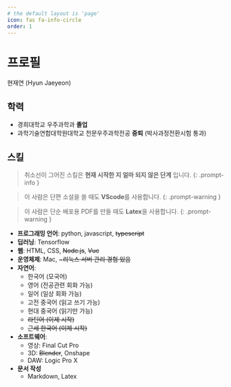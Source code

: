```yaml
---
# the default layout is 'page'
icon: fas fa-info-circle
order: 1
---
```


# 프로필

현재연 (Hyun Jaeyeon)

## 학력
* 경희대학교 우주과학과 **졸업**
* 과학기술연합대학원대학교 천문우주과학전공 **중퇴** (박사과정전환시험 통과)

## 스킬

> 취소선이 그어진 스킬은 **현재 시작한 지 얼마 되지 않은 단계** 입니다.
{: .prompt-info }

> 이 사람은 단편 소설을 쓸 때도 **VScode**를 사용합니다.
{: .prompt-warning }

> 이 사람은 단순 배포용 PDF를 만들 때도 **Latex**을 사용합니다.
{: .prompt-warning }

* **프로그래밍 언어**: python, javascript, ~~typescript~~
* **딥러닝**: Tensorflow
* **웹**: HTML, CSS, ~~Node.js~~, ~~Vue~~
* **운영체제**: Mac, ~~~리눅스 서버 관리 경험 있음~~
* **자연어**:
  * 한국어 (모국어)
  * 영어 (전공관련 회화 가능)
  * 일어 (일상 회화 가능)
  * 고전 중국어 (읽고 쓰기 가능)
  * 현대 중국어 (읽기만 가능)
  * ~~라틴어 (이제 시작)~~
  * ~~근세 한국어 (이제 시작)~~
* **소프트웨어**:
  * 영상: Final Cut Pro
  * 3D: ~~Blender~~, Onshape
  * DAW: Logic Pro X
* **문서 작성**
  * Markdown, Latex